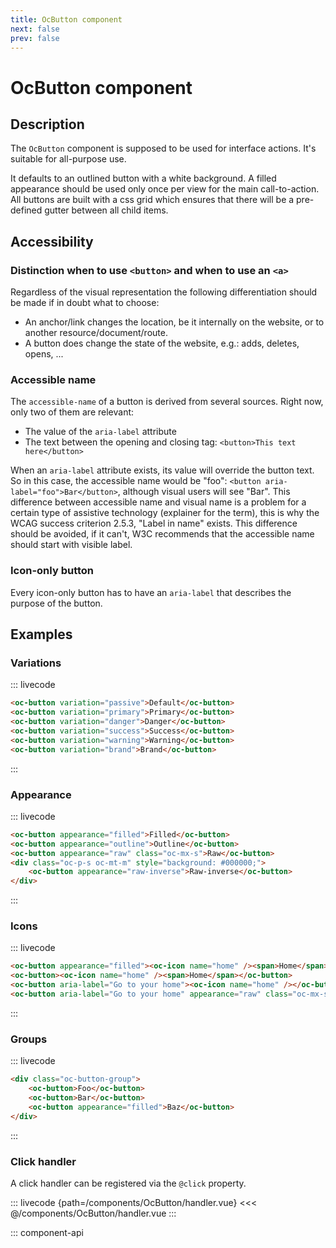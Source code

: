 ```yaml
---
title: OcButton component
next: false
prev: false
---
```


# OcButton component

## Description

The `OcButton` component is supposed to be used for interface actions. It's suitable for all-purpose use.

It defaults to an outlined button with a white background. A filled appearance should be used only once per view for the main call-to-action. All buttons are built with a css grid which ensures that there will be a pre-defined gutter between all child items.

## Accessibility

### Distinction when to use `<button>` and when to use an `<a>`

Regardless of the visual representation the following differentiation should be made if in doubt what to choose:

* An anchor/link changes the location, be it internally on the website, or to another resource/document/route.
* A button does change the state of the website, e.g.: adds, deletes, opens, ...


### Accessible name

The `accessible-name` of a button is derived from several sources. Right now, only two of them are relevant:

* The value of the `aria-label` attribute
* The text between the opening and closing tag: `<button>This text here</button>`

When an `aria-label` attribute exists, its value will override the button text. So in this case, the accessible name would be "foo": `<button aria-label="foo">Bar</button>`, although visual users will see "Bar". This difference between accessible name and visual name is a problem for a certain type of assistive technology (explainer for the term), this is why the WCAG success criterion 2.5.3, "Label in name" exists. This difference should be avoided, if it can't, W3C recommends that the accessible name should start with visible label.

### Icon-only button

Every icon-only button has to have an `aria-label` that describes the purpose of the button.

## Examples

### Variations

::: livecode
```html
<oc-button variation="passive">Default</oc-button>
<oc-button variation="primary">Primary</oc-button>
<oc-button variation="danger">Danger</oc-button>
<oc-button variation="success">Success</oc-button>
<oc-button variation="warning">Warning</oc-button>
<oc-button variation="brand">Brand</oc-button>
```
:::

### Appearance

::: livecode
```html
<oc-button appearance="filled">Filled</oc-button>
<oc-button appearance="outline">Outline</oc-button>
<oc-button appearance="raw" class="oc-mx-s">Raw</oc-button>
<div class="oc-p-s oc-mt-m" style="background: #000000;">
	<oc-button appearance="raw-inverse">Raw-inverse</oc-button>
</div>
```
:::

### Icons

::: livecode
```html
<oc-button appearance="filled"><oc-icon name="home" /><span>Home</span></oc-button>
<oc-button><oc-icon name="home" /><span>Home</span></oc-button>
<oc-button aria-label="Go to your home"><oc-icon name="home" /></oc-button>
<oc-button aria-label="Go to your home" appearance="raw" class="oc-mx-s"><oc-icon name="home" /></oc-button>
```
:::

### Groups

::: livecode
```html
<div class="oc-button-group">
	<oc-button>Foo</oc-button>
	<oc-button>Bar</oc-button>
	<oc-button appearance="filled">Baz</oc-button>
</div>
```
:::


### Click handler

A click handler can be registered via the `@click` property.

::: livecode {path=/components/OcButton/handler.vue}
<<< @/components/OcButton/handler.vue
:::

::: component-api
